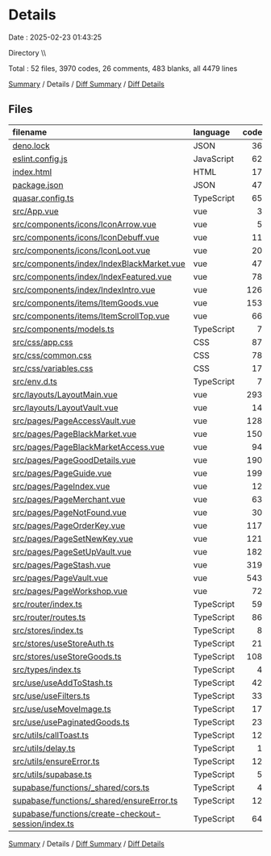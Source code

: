 # Details

Date : 2025-02-23 01:43:25

Directory \\\\

Total : 52 files,  3970 codes, 26 comments, 483 blanks, all 4479 lines

[Summary](results.md) / Details / [Diff Summary](diff.md) / [Diff Details](diff-details.md)

## Files
| filename | language | code | comment | blank | total |
| :--- | :--- | ---: | ---: | ---: | ---: |
| [deno.lock](/deno.lock) | JSON | 36 | 0 | 1 | 37 |
| [eslint.config.js](/eslint.config.js) | JavaScript | 62 | 0 | 11 | 73 |
| [index.html](/index.html) | HTML | 17 | 1 | 3 | 21 |
| [package.json](/package.json) | JSON | 47 | 0 | 1 | 48 |
| [quasar.config.ts](/quasar.config.ts) | TypeScript | 65 | 0 | 21 | 86 |
| [src/App.vue](/src/App.vue) | vue | 3 | 0 | 1 | 4 |
| [src/components/icons/IconArrow.vue](/src/components/icons/IconArrow.vue) | vue | 5 | 0 | 1 | 6 |
| [src/components/icons/IconDebuff.vue](/src/components/icons/IconDebuff.vue) | vue | 11 | 0 | 2 | 13 |
| [src/components/icons/IconLoot.vue](/src/components/icons/IconLoot.vue) | vue | 20 | 0 | 1 | 21 |
| [src/components/index/IndexBlackMarket.vue](/src/components/index/IndexBlackMarket.vue) | vue | 47 | 0 | 5 | 52 |
| [src/components/index/IndexFeatured.vue](/src/components/index/IndexFeatured.vue) | vue | 78 | 0 | 10 | 88 |
| [src/components/index/IndexIntro.vue](/src/components/index/IndexIntro.vue) | vue | 126 | 0 | 17 | 143 |
| [src/components/items/ItemGoods.vue](/src/components/items/ItemGoods.vue) | vue | 153 | 0 | 16 | 169 |
| [src/components/items/ItemScrollTop.vue](/src/components/items/ItemScrollTop.vue) | vue | 66 | 0 | 8 | 74 |
| [src/components/models.ts](/src/components/models.ts) | TypeScript | 7 | 0 | 2 | 9 |
| [src/css/app.css](/src/css/app.css) | CSS | 87 | 0 | 13 | 100 |
| [src/css/common.css](/src/css/common.css) | CSS | 78 | 7 | 3 | 88 |
| [src/css/variables.css](/src/css/variables.css) | CSS | 17 | 0 | 3 | 20 |
| [src/env.d.ts](/src/env.d.ts) | TypeScript | 7 | 0 | 1 | 8 |
| [src/layouts/LayoutMain.vue](/src/layouts/LayoutMain.vue) | vue | 293 | 0 | 6 | 299 |
| [src/layouts/LayoutVault.vue](/src/layouts/LayoutVault.vue) | vue | 14 | 0 | 2 | 16 |
| [src/pages/PageAccessVault.vue](/src/pages/PageAccessVault.vue) | vue | 128 | 0 | 12 | 140 |
| [src/pages/PageBlackMarket.vue](/src/pages/PageBlackMarket.vue) | vue | 150 | 0 | 16 | 166 |
| [src/pages/PageBlackMarketAccess.vue](/src/pages/PageBlackMarketAccess.vue) | vue | 94 | 0 | 14 | 108 |
| [src/pages/PageGoodDetails.vue](/src/pages/PageGoodDetails.vue) | vue | 190 | 0 | 23 | 213 |
| [src/pages/PageGuide.vue](/src/pages/PageGuide.vue) | vue | 199 | 0 | 18 | 217 |
| [src/pages/PageIndex.vue](/src/pages/PageIndex.vue) | vue | 12 | 0 | 2 | 14 |
| [src/pages/PageMerchant.vue](/src/pages/PageMerchant.vue) | vue | 63 | 0 | 5 | 68 |
| [src/pages/PageNotFound.vue](/src/pages/PageNotFound.vue) | vue | 30 | 0 | 4 | 34 |
| [src/pages/PageOrderKey.vue](/src/pages/PageOrderKey.vue) | vue | 117 | 0 | 11 | 128 |
| [src/pages/PageSetNewKey.vue](/src/pages/PageSetNewKey.vue) | vue | 121 | 0 | 13 | 134 |
| [src/pages/PageSetUpVault.vue](/src/pages/PageSetUpVault.vue) | vue | 182 | 0 | 16 | 198 |
| [src/pages/PageStash.vue](/src/pages/PageStash.vue) | vue | 319 | 0 | 41 | 360 |
| [src/pages/PageVault.vue](/src/pages/PageVault.vue) | vue | 543 | 0 | 73 | 616 |
| [src/pages/PageWorkshop.vue](/src/pages/PageWorkshop.vue) | vue | 72 | 0 | 8 | 80 |
| [src/router/index.ts](/src/router/index.ts) | TypeScript | 59 | 16 | 10 | 85 |
| [src/router/routes.ts](/src/router/routes.ts) | TypeScript | 86 | 2 | 5 | 93 |
| [src/stores/index.ts](/src/stores/index.ts) | TypeScript | 8 | 0 | 3 | 11 |
| [src/stores/useStoreAuth.ts](/src/stores/useStoreAuth.ts) | TypeScript | 21 | 0 | 6 | 27 |
| [src/stores/useStoreGoods.ts](/src/stores/useStoreGoods.ts) | TypeScript | 108 | 0 | 22 | 130 |
| [src/types/index.ts](/src/types/index.ts) | TypeScript | 4 | 0 | 1 | 5 |
| [src/use/useAddToStash.ts](/src/use/useAddToStash.ts) | TypeScript | 42 | 0 | 5 | 47 |
| [src/use/useFilters.ts](/src/use/useFilters.ts) | TypeScript | 33 | 0 | 6 | 39 |
| [src/use/useMoveImage.ts](/src/use/useMoveImage.ts) | TypeScript | 17 | 0 | 7 | 24 |
| [src/use/usePaginatedGoods.ts](/src/use/usePaginatedGoods.ts) | TypeScript | 23 | 0 | 7 | 30 |
| [src/utils/callToast.ts](/src/utils/callToast.ts) | TypeScript | 12 | 0 | 2 | 14 |
| [src/utils/delay.ts](/src/utils/delay.ts) | TypeScript | 1 | 0 | 1 | 2 |
| [src/utils/ensureError.ts](/src/utils/ensureError.ts) | TypeScript | 12 | 0 | 2 | 14 |
| [src/utils/supabase.ts](/src/utils/supabase.ts) | TypeScript | 5 | 0 | 4 | 9 |
| [supabase/functions/\_shared/cors.ts](/supabase/functions/_shared/cors.ts) | TypeScript | 4 | 0 | 1 | 5 |
| [supabase/functions/\_shared/ensureError.ts](/supabase/functions/_shared/ensureError.ts) | TypeScript | 12 | 0 | 2 | 14 |
| [supabase/functions/create-checkout-session/index.ts](/supabase/functions/create-checkout-session/index.ts) | TypeScript | 64 | 0 | 15 | 79 |

[Summary](results.md) / Details / [Diff Summary](diff.md) / [Diff Details](diff-details.md)